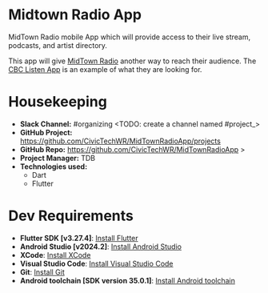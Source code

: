 # Midtown Radio App
MidTown Radio mobile App which will provide access to their live stream, podcasts, and 
artist directory.

This app will give [MidTown Radio](https://www.midtownradio.ca/) another way to reach their audience. 
The [CBC Listen App](https://www.cbc.ca/listen/live-radio) is an example of what they are looking for.


# Housekeeping

* **Slack Channel:** #organizing <TODO: create a channel named #project_<something descriptive>>
* **GitHub Project:** https://github.com/CivicTechWR/MidTownRadioApp/projects
* **GitHub Repo:** https://github.com/CivicTechWR/MidTownRadioApp >
* **Project Manager:** TDB
* **Technologies used:** 
  * Dart
  * Flutter


# Dev Requirements
* **Flutter SDK [v3.27.4]**: [Install Flutter](https://flutter.dev/docs/get-started/install)
* **Android Studio [v2024.2]**: [Install Android Studio](https://developer.android.com/studio/install)
* **XCode**: [Install XCode](https://developer.apple.com/xcode/)
* **Visual Studio Code**: [Install Visual Studio Code](https://code.visualstudio.com/)
* **Git**: [Install Git](https://git-scm.com/book/en/v2/Getting-Started-Installing-Git)
* **Android toolchain [SDK version 35.0.1]**: [Install Android toolchain](https://flutter.dev/docs/get-started/install/windows#android-setup)

